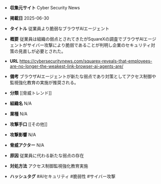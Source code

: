 - **収集元サイト**
Cyber Security News

- **掲載日**
2025-06-30

- **タイトル**
従業員より脆弱なブラウザAIエージェント

- **概要**
従業員は組織の弱点とされてきたがSquareXの調査でブラウザAIエージェントがサイバー攻撃により脆弱であることが判明し企業のセキュリティ対策の見直しが必要とされた。

- **URL**
https://cybersecuritynews.com/squarex-reveals-that-employees-are-no-longer-the-weakest-link-browser-ai-agents-are/

- **備考**
ブラウザAIエージェントが新たな弱点であり対策としてアクセス制御や監視強化教育の実施が推奨される。

- **分類**
[[脅威トレンド]]

- **組織名**
N/A

- **業種**
N/A

- **攻撃手口**
[[その他]]

- **攻撃影響**
N/A

- **脅威アクター**
N/A

- **原因**
従業員に代わる新たな弱点の存在

- **対処方法**
アクセス制御監視強化教育実施

- **ハッシュタグ**
#AIセキュリティ #脆弱性 #サイバー攻撃

